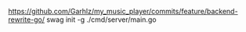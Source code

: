 https://github.com/Garhlz/my_music_player/commits/feature/backend-rewrite-go/
swag init -g ./cmd/server/main.go